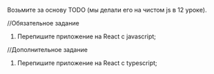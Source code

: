 Возьмите за основу TODO (мы делали его на чистом js в 12 уроке).

//Обязательное задание
1. Перепишите приложение на React c javascript;

//Дополнительное задание
1. Перепишите приложение на React c typescript;